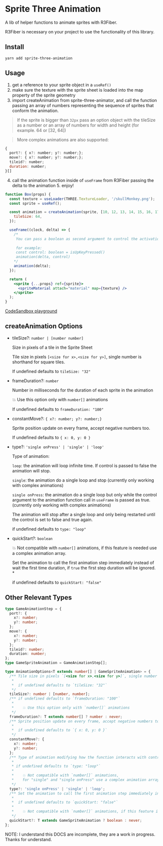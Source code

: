 # Sprite Three Animation

A lib of helper functions to animate sprites with R3Fiber.

R3Fiber is necessary on your project to use the functionality of this library.

## Install

```
yarn add sprite-three-animation
```

## Usage

1. get a reference to your sprite object in a `useRef()`
2. make sure the texture with the sprite sheet is loaded into the map property of the sprite geometry
3. import createAnimation from sprite-three-animator, and call the function passing an array of numbers representing the sequence of sprites that conform the animation.

> If the sprite is bigger than `32px` pass an option object with the tileSize as a number or an array of numbers for width and height (for example. 64 or [32, 64])

> More complex animations are also supported:

```js
{
  port?: { x?: number; y?: number;};
  move?: { x?: number; y?: number;};
  tileid?: number;
  duration: number;
}[]
```

4. call the animation function inside of `useFrame` from R3Fiber passing the delta to the animation 5. enjoy!

```jsx
function Box(props) {
  const texture = useLoader(THREE.TextureLoader, '/skullMonkey.png');
  const sprite = useRef();

  const animation = createAnimation(sprite, [10, 12, 13, 14, 15, 16, 17], {
    tileSize: 64,
  });

  useFrame((clock, delta) => {
    /* 
     You can pass a boolean as second argument to control the activation of the animation. see type options for more info.
   
     for example:
     const control: boolean = isUpKeyPressed() 
     animation(delta, control)
    */
    animation(delta);
  });

  return (
    <sprite {...props} ref={sprite}>
      <spriteMaterial attach="material" map={texture} />
    </sprite>
  );
}
```

[CodeSandbox playground](https://codesandbox.io/s/test-sprite-animation-blm62p?runonclick=1&file=/src/Game.js)

## createAnimation Options

- tileSize?: `number | [number number]`

  Size in pixels of a tile in the Sprite Sheet

  Tile size in pixels `[<size for x>,<size for y>]`, single number is shorthand for square tiles.

  If undefined defaults to `tileSize: "32"`

- frameDuration?: `number`

  Number in milliseconds for the duration of each sprite in the animation

  💥 Use this option only with `number[]` animations

  If undefined defaults to `frameDuration: "100"`

- constantMove?: `{ x?: number; y?: number;}`

  Sprite position update on every frame, accept negative numbers too.

  If undefined defaults to `{ x: 0, y: 0 }`

- type?: `'single onPress' | 'single' | 'loop'`

  Type of animation:

  `loop`: the animation will loop infinite time. If control is passed to false the animation will stop.

  `single`: the animation do a single loop and stop (currently only working with complex animations)

  `single onPress`: the animation do a single loop but only while the control argument to the animation function call in `useFrame` is passed as true. (currently only working with complex animations)

  The animation will stop after a single loop and only being restarted until the control is set to false and true again.

  if undefined defaults to `type: "loop"`

- quickStart?: `boolean`

  💥 Not compatible with `number[]` animations, if this feature is needed use a complex animation array.

  Set the animation to call the first animation step immediately instead of wait the first time duration, if `true` the first step duration will be ignored. \*

  if undefined defaults to `quickStart: "false"`

## Other Relevant Types

```ts
type GameAnimationStep = {
  port?: {
    x?: number;
    y?: number;
  };
  move?: {
    x?: number;
    y?: number;
  };
  tileid?: number;
  duration: number;
};
type GameSpriteAnimation = GameAnimationStep[];

type AnimationOptions<T extends number[] | GameSpriteAnimation> = {
  /** Tile size in pixels `[<size for x>,<size for y>]`, single number is shorthand for square tiles.
   *
   *  if undefined defaults to `tileSize: "32"`
   */
  tileSize?: number | [number, number];
  /** if undefined defaults to `frameDuration: "100"`
   *
   *    💥 Use this option only with `number[]` animations
   */
  frameDuration?: T extends number[] ? number : never;
  /** Sprite position update on every frame, accept negative numbers too.
   *
   *  if undefined defaults to `{ x: 0, y: 0 }`
   */
  constantMove?: {
    x?: number;
    y?: number;
  };
  /** Type of animation modifying how the function interacts with control,
   *
   * if undefined defaults to `type: "loop"`
   *
   *    💥 Not compatible with `number[]` animations,
   *    for "single" and "single onPress" use a complex animation array.
   */
  type?: 'single onPress' | 'single' | 'loop';
  /** Set the animation to call the first animation step immediately instead of wait the first time duration, if `true` the first step duration will be ignored.
   *
   *  if undefined defaults to `quickStart: "false"`
   *
   *    💥 Not compatible with `number[]` animations, if this feature is needed use a complex animation array.
   */
  quickStart?: T extends GameSpriteAnimation ? boolean : never;
};
```

NOTE: I understand this DOCS are incomplete, they are a work in progress. Thanks for understand.
